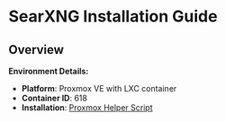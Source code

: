 # SearXNG Installation Guide

## Overview


**Environment Details:**
- **Platform**: Proxmox VE with LXC container
- **Container ID**: 618
- **Installation**: [Proxmox Helper Script](https://community-scripts.github.io/ProxmoxVE/scripts?id=searxng)
